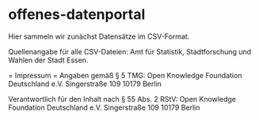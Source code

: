 # offenes-datenportal

Hier sammeln wir zunächst Datensätze im CSV-Format.

Quellenangabe für alle CSV-Dateien: Amt für Statistik, Stadtforschung und Wahlen der Stadt Essen.

= Impressum =
Angaben gemäß § 5 TMG:
Open Knowledge Foundation Deutschland e.V.
Singerstraße 109
10179 Berlin

Verantwortlich für den Inhalt nach § 55 Abs. 2 RStV:
Open Knowledge Foundation Deutschland e.V.
Singerstraße 109
10179 Berlin
